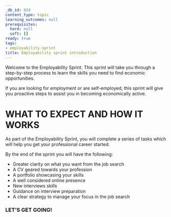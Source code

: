 ```yaml
---
_db_id: 824
content_type: topic
learning_outcomes: null
prerequisites:
  hard: null
  soft: []
ready: true
tags:
- employability-sprint
title: Employability sprint introduction
---
```


Welcome to the Employability Sprint. This sprint will take you through a step-by-step process to learn the skills you need to find economic opportunities.

If you are looking for employment or are self-employed, this sprint will give you proactive steps to assist you in becoming economically active.

# WHAT TO EXPECT AND HOW IT WORKS
As part of the Employability Sprint, you will complete a series of tasks which will help you get your professional career started.


By the end of the sprint you will have the following:

- Greater clarity on what you want from the job search 
- A CV geared towards your profession
- A portfolio showcasing your skills
- A well considered online presence
- New interviews skills
- Guidance on interview preparation
- A clear strategy to manage your focus in the job search


### LET’S GET GOING!

